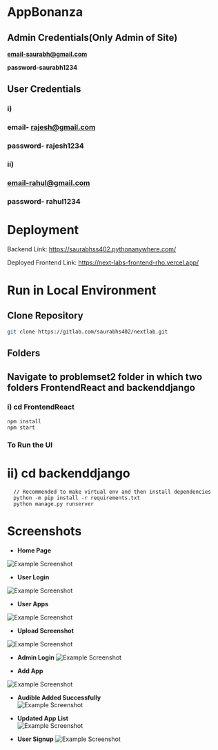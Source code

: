 # AppBonanza

## Admin Credentials(Only Admin of Site)
  **email-saurabh@gmail.com**

  **password-saurabh1234**

## User Credentials
 ### i)
 ### email- rajesh@gmail.com
 ### password- rajesh1234
 ### ii)
 ### email-rahul@gmail.com
 ### password- rahul1234


# Deployment

Backend Link: https://saurabhss402.pythonanywhere.com/

Deployed Frontend Link: https://next-labs-frontend-rho.vercel.app/

# Run in Local Environment

## Clone Repository
```bash
git clone https://gitlab.com/saurabhs402/nextlab.git
```

## Folders
## Navigate to problemset2 folder in which two folders   FrontendReact and backenddjango
  
### i) cd FrontendReact 
    npm install
    npm start
### To Run the UI

# ii) cd backenddjango

      // Recommended to make virtual env and then install dependencies
      python -m pip install -r requirements.txt
      python manage.py runserver

# Screenshots
- **Home Page**

    
![Example Screenshot](screenshots/screenshot1.jpg)  








                
- **User Login**

![Example Screenshot](screenshots/screenshot2.jpg)


- **User Apps**

![Example Screenshot](screenshots/screenshot3.jpg)


- **Upload Screenshot**

![Example Screenshot](screenshots/screenshot4.jpg)


- **Admin Login**
![Example Screenshot](screenshots/screenshot5.jpg)


- **Add App**

![Example Screenshot](screenshots/screenshot6.jpg)


- **Audible Added Successfully**    
![Example Screenshot](screenshots/screenshot7.jpg)


- **Updated App List**    
![Example Screenshot](screenshots/screenshot8.jpg)


- **User Signup**
![Example Screenshot](screenshots/screenshot9.jpg)




